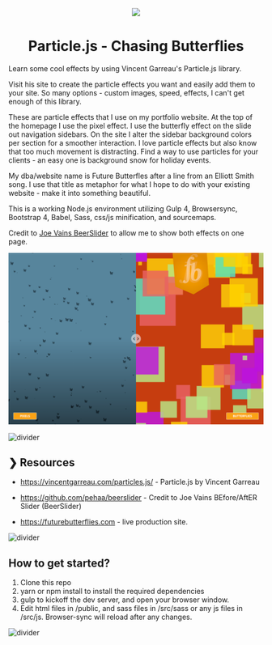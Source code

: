 <p align="center">
  <img src="http://gh-images.futurebutterflies.net/2020_fb.png">
</p>

<h1 align="center">Particle.js - Chasing Butterflies</h1>


Learn some cool effects by using Vincent Garreau's Particle.js library.  

Visit his site to create the particle effects you want and easily add them to your site. So many options - custom images, speed, effects, I can't get enough of this library.  

These are particle effects that I use on my portfolio website. At the top of the homepage I use the pixel effect.  I use the butterfly effect on the slide out navigation sidebars.  On the site I alter the sidebar background colors per section for a smoother interaction.  I love particle effects but also know that too much movement is distracting.  Find a way to use particles for your clients - an easy one is background snow for holiday events.  

My dba/website name is Future Butterfles after a line from an Elliott Smith song.  I use that title as metaphor for what I hope to do with your existing website - make it into something beautiful.

This is a working Node.js environment utilizing Gulp 4, Browsersync, Bootstrap 4, Babel, Sass, css/js minification, and sourcemaps.

Credit to [Joe Vains BeerSlider](https://pepsized.com/beer-slider-responsive-accessible-before-after-slider/) to allow me to show both effects on one page.  

<p align="center">
  <img src="./screenshots/home.png">
</p>

![divider](http://gh-images.futurebutterflies.net/divider.png)


## ❯ Resources

* https://vincentgarreau.com/particles.js/ - Particle.js by Vincent Garreau

* https://github.com/pehaa/beerslider - Credit to Joe Vains BEfore/AftER Slider (BeerSlider)

* https://futurebutterflies.com - live production site.

![divider](http://gh-images.futurebutterflies.net/divider.png)

## How to get started?

1. Clone this repo
2. yarn or npm install to install the required dependencies
3. gulp to kickoff the dev server, and open your browser window.
4. Edit html files in /public, and sass files in /src/sass or any js files in /src/js. Browser-sync will reload after any changes.

![divider](http://gh-images.futurebutterflies.net/divider.png)
